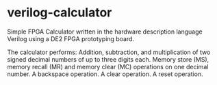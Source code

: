 # verilog-calculator

Simple FPGA Calculator written in the hardware description language Verilog using a DE2 FPGA prototyping  board. 

The calculator performs:
Addition, subtraction, and multiplication of two signed decimal numbers of up to three digits each.
Memory store (MS), memory recall (MR) and memory clear (MC) operations on one decimal number.
A backspace operation.
A clear operation.
A reset operation.
